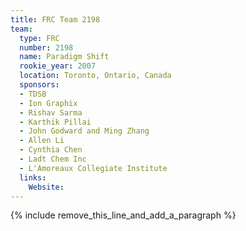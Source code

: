 ```yaml
---
title: FRC Team 2198
team:
  type: FRC
  number: 2198
  name: Paradigm Shift
  rookie_year: 2007
  location: Toronto, Ontario, Canada
  sponsors:
  - TDSB
  - Ion Graphix
  - Rishav Sarma
  - Karthik Pillai
  - John Godward and Ming Zhang
  - Allen Li
  - Cynthia Chen
  - Ladt Chem Inc
  - L'Amoreaux Collegiate Institute
  links:
    Website:
---
```


{% include remove_this_line_and_add_a_paragraph %}